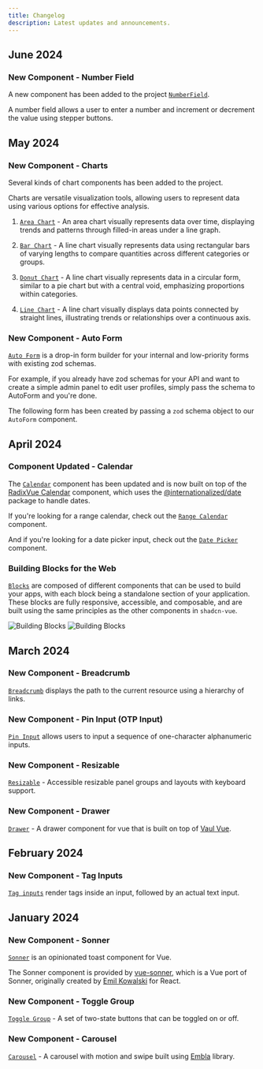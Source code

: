 ```yaml
---
title: Changelog
description: Latest updates and announcements.
---
```


## June 2024

### New Component - Number Field
A new component has been added to the project [`NumberField`](/docs/components/number-field.html).

A number field allows a user to enter a number and increment or decrement the value using stepper buttons.

<ComponentPreview name="NumberFieldDemo" class="max-w-[180px]" />

## May 2024

### New Component - Charts
Several kinds of chart components has been added to the project.

Charts are versatile visualization tools, allowing users to represent data using various options for effective analysis.

1. [`Area Chart`](/docs/charts/area) - An area chart visually represents data over time, displaying trends and patterns through filled-in areas under a line graph.

<ComponentPreview name="AreaChartDemo"  />

2. [`Bar Chart`](/docs/charts/bar) - A line chart visually represents data using rectangular bars of varying lengths to compare quantities across different categories or groups.

<ComponentPreview name="BarChartDemo"  />

3. [`Donut Chart`](/docs/charts/donut) - A line chart visually represents data in a circular form, similar to a pie chart but with a central void, emphasizing proportions within categories.

<ComponentPreview name="DonutChartDemo"  />

4. [`Line Chart`](/docs/charts/line) - A line chart  visually displays data points connected by straight lines, illustrating trends or relationships over a continuous axis.

<ComponentPreview name="LineChartDemo"  />

### New Component - Auto Form

[`Auto Form`](/docs/components/auto-form.html) is a drop-in form builder for your internal and low-priority forms with existing zod schemas.

For example, if you already have zod schemas for your API and want to create a simple admin panel to edit user profiles, simply pass the schema to AutoForm and you're done.

The following form has been created by passing a `zod` schema object to our `AutoForm` component.

<ComponentPreview name="AutoFormBasic" />

## April 2024

### Component Updated - Calendar

The [`Calendar`](/docs/components/calendar.html) component has been updated and is now built on top of the [RadixVue Calendar](https://www.reka-ui.com/components/calendar.html) component, which uses the [@internationalized/date](https://react-spectrum.adobe.com/internationalized/date/index.html) package to handle dates.

If you're looking for a range calendar, check out the [`Range Calendar`](/docs/components/range-calendar.html) component.

And if you're looking for a date picker input, check out the [`Date Picker`](/docs/components/date-picker.html) component.

<ComponentPreview name="CalendarDemo" />

<ComponentPreview name="RangeCalendarDemo" />

<ComponentPreview name="DatePickerDemo" />

### Building Blocks for the Web

[`Blocks`](/blocks) are composed of different components that can be used to build your apps, with each block being a standalone section of your application. These blocks are fully responsive, accessible, and composable, and are built using the same principles as the other components in `shadcn-vue`.

<div>
    <image
        src="/examples/block-dark.png"
        :width="1280"
        :height="727"
        alt="Building Blocks"
        class="hidden dark:block"
    />
    <image
        src="/examples/block-light.png"
        :width="1280"
        :height="727"
        alt="Building Blocks"
        class="block dark:hidden"
    />
</div>

## March 2024

### New Component - Breadcrumb

[`Breadcrumb`](/docs/components/breadcrumb.html) displays the path to the current resource using a hierarchy of links.

<ComponentPreview name="BreadcrumbDemo" />

### New Component - Pin Input (OTP Input)

[`Pin Input`](/docs/components/pin-input.html) allows users to input a sequence of one-character alphanumeric inputs.

<ComponentPreview name="PinInputDemo" />

### New Component - Resizable

[`Resizable`](/docs/components/resizable.html) - Accessible resizable panel groups and layouts with keyboard support.

<ComponentPreview name="ResizableDemo" />

### New Component - Drawer

[`Drawer`](/docs/components/drawer.html) - A drawer component for vue that is built on top of [Vaul Vue](https://github.com/unovue/vaul-vue).

<ComponentPreview name="DrawerDemo" />

## February 2024

### New Component - Tag Inputs

[`Tag inputs`](/docs/components/tags-input.html) render tags inside an input, followed by an actual text input.

<ComponentPreview name="TagsInputDemo" />

## January 2024

### New Component - Sonner

[`Sonner`](/docs/components/sonner.html) is an opinionated toast component for Vue.

The Sonner component is provided by [vue-sonner](https://vue-sonner.vercel.app/), which is a Vue port of Sonner, originally created by [Emil Kowalski](https://twitter.com/emilkowalski_) for React.

<ComponentPreview name="SonnerDemo" />

### New Component - Toggle Group

[`Toggle Group`](/docs/components/toggle-group.html) - A set of two-state buttons that can be toggled on or off.

<ComponentPreview name="ToggleGroupDemo" />

### New Component - Carousel

[`Carousel`](/docs/components/carousel.html) - A carousel with motion and swipe built using [Embla](https://www.embla-carousel.com/) library.

<ComponentPreview name="CarouselDemo" />

